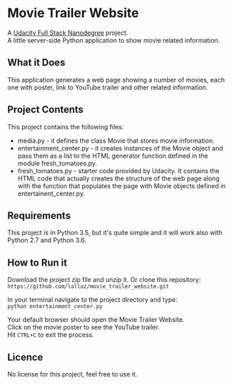 # Movie Trailer Website
A [Udacity Full Stack Nanodegree](https://www.udacity.com/course/full-stack-web-developer-nanodegree--nd004) project.  
A little server-side Python application to show movie related information.

## What it Does
This application generates a web page showing a number of movies, each one with poster, 
link to YouTube trailer and other related information.

## Project Contents

This project contains the following files:
* media.py - it defines the class Movie that stores movie information.
* entertainment_center.py - it creates instances of the Movie object and 
pass them as a list to the HTML generator function defined in the module fresh_tomatoes.py.
* fresh_tomatoes.py - starter code provided by Udacity. It contains the HTML 
code that actually creates the structure of the web page along with the function 
that populates the page with Movie objects defined in entertainent_center.py.

## Requirements
 This project is in Python 3.5, but it's quite simple and it will work 
 also with Python 2.7 and Python 3.6.
 
## How to Run it
Download the project zip file and unzip it. 
Or clone this repository:  
` https://github.com/lalluz/movie_trailer_website.git `  

In your terminal navigate to the project directory and type:  
` python entertainment_center.py `

Your default browser should open the Movie Trailer Website.  
Click on the movie poster to see the YouTube trailer.  
Hit ` CTRL+C ` to exit the process.

## Licence
No license for this project, feel free to use it.